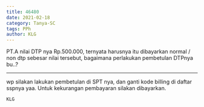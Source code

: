 ```yaml
---
title: 46480
date: 2021-02-18
category: Tanya-SC
tags: PPh
author: KLG
---
```


PT.A nilai DTP nya Rp.500.000, ternyata harusnya itu dibayarkan normal / non dtp sebesar nilai tersebut, bagaimana perlakukan pembetulan DTPnya bu..?

---

wp silakan lakukan pembetulan di SPT nya, dan ganti kode billing di daftar sspnya yaa. Untuk kekurangan pembayaran silakan dibayarkan.

`KLG`
